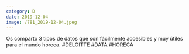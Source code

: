 ```yaml
--- 
category: D 
date: 2019-12-04 
image: /781_2019-12-04.jpeg 
--- 
```


Os comparto 3 tipos de datos que son fácilmente accesibles y muy útiles para el mundo horeca. #DELOITTE #DATA #HORECA